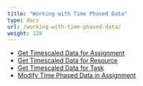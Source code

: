 ```yaml
---
title: "Working with Time Phased Data"
type: docs
url: /working-with-time-phased-data/
weight: 120
---
```


- [Get Timescaled Data for Assignment](/get-timescaled-data-for-assignment/)
- [Get Timescaled Data for Resource](/get-timescaled-data-for-resource/)
- [Get Timescaled Data for Task](/get-timescaled-data-for-task/)
- [Modify Time Phased Data in Assignment](/modify-time-phased-data-in-assignment/)
